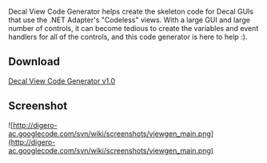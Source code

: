 Decal View Code Generator helps create the skeleton code for Decal GUIs that use the .NET Adapter's "Codeless" views. With a large GUI and large number of controls, it can become tedious to create the variables and event handlers for all of the controls, and this code generator is here to help :).

## Download ##
[Decal View Code Generator v1.0](http://digero-ac.googlecode.com/files/DecalViewCodeGen.exe)

## Screenshot ##
![http://digero-ac.googlecode.com/svn/wiki/screenshots/viewgen_main.png](http://digero-ac.googlecode.com/svn/wiki/screenshots/viewgen_main.png)